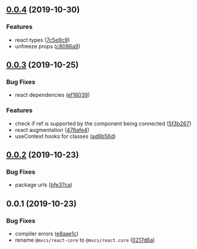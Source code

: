 ## [0.0.4](https://github.com/gavar/mvcs/compare/v/react.core/0.0.3...v/react.core/0.0.4) (2019-10-30)


### Features

* react types ([7c5e9c9](https://github.com/gavar/mvcs/commit/7c5e9c9))
* unfreeze props ([c8086a9](https://github.com/gavar/mvcs/commit/c8086a9))

## [0.0.3](https://github.com/gavar/mvcs/compare/v/react.core/0.0.2...v/react.core/0.0.3) (2019-10-25)


### Bug Fixes

* react dependencies ([ef16039](https://github.com/gavar/mvcs/commit/ef16039))


### Features

* check if ref is supported by the component being connected ([5f3b267](https://github.com/gavar/mvcs/commit/5f3b267))
* react augmentation ([476afe4](https://github.com/gavar/mvcs/commit/476afe4))
* useContext hooks for classes ([ad6b56d](https://github.com/gavar/mvcs/commit/ad6b56d))

## [0.0.2](https://github.com/gavar/mvcs/compare/v/react.core/0.0.1...v/react.core/0.0.2) (2019-10-23)


### Bug Fixes

* package urls ([bfe37ca](https://github.com/gavar/mvcs/commit/bfe37ca))

## 0.0.1 (2019-10-23)


### Bug Fixes

* compiler errors ([e8aae1c](https://github.com/gavar/mvcs/commit/e8aae1c))
* rename `@mvcs/react-core` to `@mvcs/react.core` ([0217d6a](https://github.com/gavar/mvcs/commit/0217d6a))
